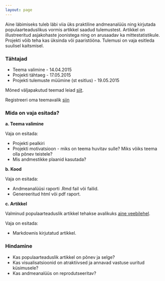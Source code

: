 ```yaml
---
layout: page
---
```


Aine läbimiseks tuleb läbi viia üks praktiline andmeanalüüs ning kirjutada populaarteaduslikus vormis artikkel saadud tulemustest. Artikkel on illustreeritud asjakohaste joonistega ning on arusaadav ka mittestatistikule. Projekti võib teha kas üksinda või paaristööna. Tulemusi on vaja esitleda suulisel kaitsmisel.

### Tähtajad

* Teema valimine - 14.04.2015
* Projekti tähtaeg - 17.05.2015
* Projekti tulemuste müümine (st esitlus) - 19.05.2015

Mõned väljapakutud teemad leiad [siit](https://docs.google.com/document/d/1beb5n0H4Y4Xekf_A7xgZRX2uQqeoW3HsqpgCuiBjA48/edit).

Registreeri oma teemavalik [siin](https://docs.google.com/document/d/1Zt8-mKq9QW3Bhb3YObgXrZK1AoglPLin5Z9BWZTaaGU/edit)

### Mida on vaja esitada?

**a. Teema valimine**

Vaja on esitada:

* Projekti pealkiri
* Projekti motivatsioon - miks on teema huvitav sulle? Miks võiks teema olla põnev teistele?
* Mis andmestikke plaanid kasutada?

**b. Kood**

Vaja on esitada:

* Andmeanalüüsi raporti .Rmd fail või failid.
* Genereeritud html või pdf raport.

**c. Artikkel**

Valminud populaarteaduslik artikkel tehakse avalikuks [aine veebilehel](http://andmeteadus.github.io/projektid/).

Vaja on esitada:

* Markdownis kirjutatud artikkel.

### Hindamine

* Kas populaarteaduslik artikkel on põnev ja selge?
* Kas visualisatsioonid on atraktiivsed ja annavad vastuse uuritud küsimusele?
* Kas andmeanalüüs on reprodutseeritav?
